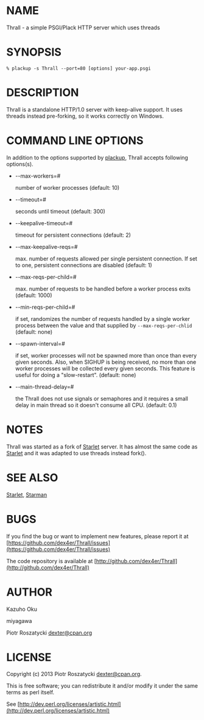 # NAME

Thrall - a simple PSGI/Plack HTTP server which uses threads

# SYNOPSIS

    % plackup -s Thrall --port=80 [options] your-app.psgi

# DESCRIPTION

Thrall is a standalone HTTP/1.0 server with keep-alive support. It uses
threads instead pre-forking, so it works correctly on Windows.

# COMMAND LINE OPTIONS

In addition to the options supported by [plackup](http://search.cpan.org/perldoc?plackup), Thrall accepts following
options(s).

- \--max-workers=\#

    number of worker processes (default: 10)

- \--timeout=\#

    seconds until timeout (default: 300)

- \--keepalive-timeout=\#

    timeout for persistent connections (default: 2)

- \--max-keepalive-reqs=\#

    max. number of requests allowed per single persistent connection.  If set to
    one, persistent connections are disabled (default: 1)

- \--max-reqs-per-child=\#

    max. number of requests to be handled before a worker process exits (default:
    1000)

- \--min-reqs-per-child=\#

    if set, randomizes the number of requests handled by a single worker process
    between the value and that supplied by `--max-reqs-per-chlid` (default: none)

- \--spawn-interval=\#

    if set, worker processes will not be spawned more than once than every given
    seconds.  Also, when SIGHUP is being received, no more than one worker
    processes will be collected every given seconds.  This feature is useful for
    doing a "slow-restart". (default: none)

- \--main-thread-delay=\#

    the Thrall does not use signals or semaphores and it requires a small delay in
    main thread so it doesn't consume all CPU. (default: 0.1)

# NOTES

Thrall was started as a fork of [Starlet](http://search.cpan.org/perldoc?Starlet) server. It has almost the same code
as [Starlet](http://search.cpan.org/perldoc?Starlet) and it was adapted to use threads instead fork().

# SEE ALSO

[Starlet](http://search.cpan.org/perldoc?Starlet),
[Starman](http://search.cpan.org/perldoc?Starman)

# BUGS

If you find the bug or want to implement new features, please report it at
[https://github.com/dex4er/Thrall/issues](https://github.com/dex4er/Thrall/issues)

The code repository is available at
[http://github.com/dex4er/Thrall](http://github.com/dex4er/Thrall)

# AUTHOR

Kazuho Oku

miyagawa

Piotr Roszatycki <dexter@cpan.org>

# LICENSE

Copyright (c) 2013 Piotr Roszatycki <dexter@cpan.org>.

This is free software; you can redistribute it and/or modify it under
the same terms as perl itself.

See [http://dev.perl.org/licenses/artistic.html](http://dev.perl.org/licenses/artistic.html)
